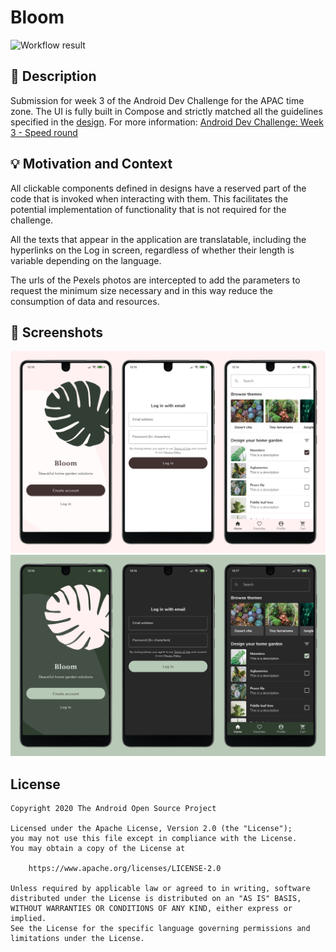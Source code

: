 # Bloom

![Workflow result](https://github.com/DavidMendozaMartinez/AndroidDevChallenge-Jetpack-Compose-Week-3-APAC/workflows/Check/badge.svg)


## :scroll: Description
Submission for week 3 of the Android Dev Challenge for the APAC time zone. The UI is fully built 
in Compose and strictly matched all the guidelines specified in the [design](/assets/Bloom.zip).
For more information: [Android Dev Challenge: Week 3 - Speed round](https://android-developers.googleblog.com/2021/03/android-dev-challenge-3.html)


## :bulb: Motivation and Context
All clickable components defined in designs have a reserved part of the code that is invoked when
interacting with them. This facilitates the potential implementation of functionality that is not 
required for the challenge.

All the texts that appear in the application are translatable, including the hyperlinks on the Log 
in screen, regardless of whether their length is variable depending on the language.

The urls of the Pexels photos are intercepted to add the parameters to request the minimum size 
necessary and in this way reduce the consumption of data and resources.


## :camera_flash: Screenshots
<!-- You can add more screenshots here if you like -->
<img src="/results/screenshot_1.png">
<br>
<img src="/results/screenshot_2.png">

## License
```
Copyright 2020 The Android Open Source Project

Licensed under the Apache License, Version 2.0 (the "License");
you may not use this file except in compliance with the License.
You may obtain a copy of the License at

    https://www.apache.org/licenses/LICENSE-2.0

Unless required by applicable law or agreed to in writing, software
distributed under the License is distributed on an "AS IS" BASIS,
WITHOUT WARRANTIES OR CONDITIONS OF ANY KIND, either express or implied.
See the License for the specific language governing permissions and
limitations under the License.
```